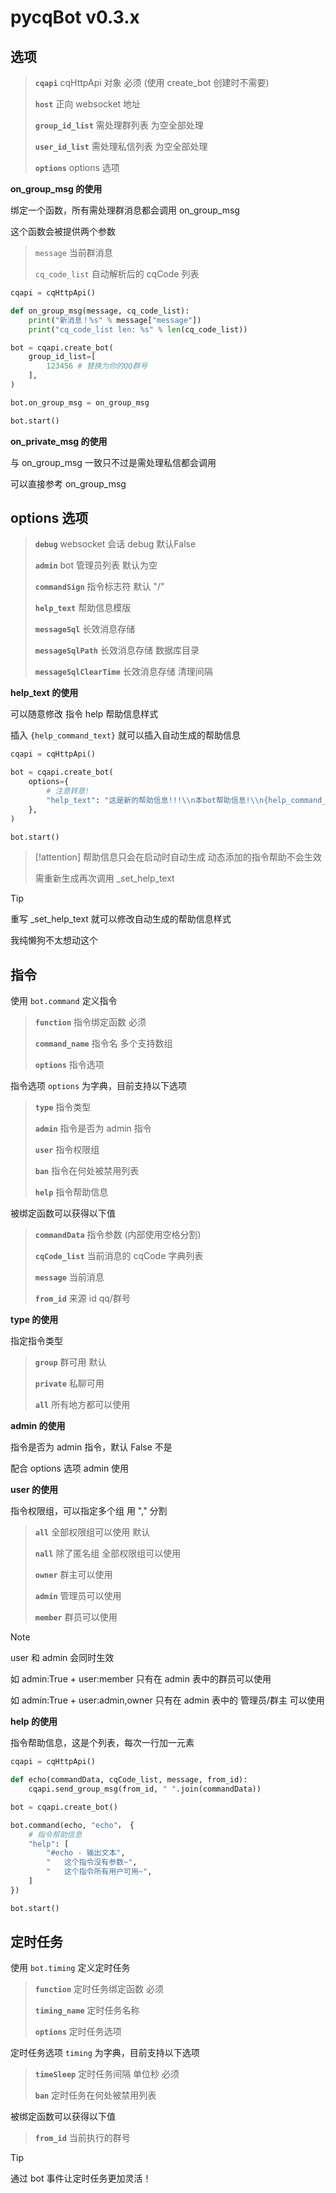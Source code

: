 # pycqBot v0.3.x

## 选项

> **`cqapi`** cqHttpApi 对象 必须 (使用 create_bot 创建时不需要)
> 
> **`host`** 正向 websocket 地址
> 
> **`group_id_list`** 需处理群列表 为空全部处理
> 
> **`user_id_list`** 需处理私信列表 为空全部处理
> 
> **`options`** options 选项

**on_group_msg 的使用**

绑定一个函数，所有需处理群消息都会调用 on_group_msg

这个函数会被提供两个参数

> `message` 当前群消息
>
> `cq_code_list` 自动解析后的 cqCode 列表

```python
cqapi = cqHttpApi()

def on_group_msg(message, cq_code_list):
    print("新消息！%s" % message["message"])
    print("cq_code_list len: %s" % len(cq_code_list))

bot = cqapi.create_bot(
    group_id_list=[
        123456 # 替换为你的QQ群号
    ],
)

bot.on_group_msg = on_group_msg

bot.start()
```

**on_private_msg 的使用**

与 on_group_msg 一致只不过是需处理私信都会调用

可以直接参考 on_group_msg

## options 选项

> **`debug`** websocket 会话 debug 默认False
> 
> **`admin`** bot 管理员列表 默认为空
> 
> **`commandSign`** 指令标志符 默认 "/"
> 
> **`help_text`** 帮助信息模版
> 
> **`messageSql`** 长效消息存储
>
> **`messageSqlPath`** 长效消息存储 数据库目录
> 
> **`messageSqlClearTime`** 长效消息存储 清理间隔
>

**help_text 的使用**

可以随意修改 指令 help 帮助信息样式

插入 `{help_command_text}` 就可以插入自动生成的帮助信息

```python
cqapi = cqHttpApi()

bot = cqapi.create_bot(
    options={
        # 注意转意!
        "help_text": "这是新的帮助信息!!!\\n本bot帮助信息!\\n{help_command_text}\\npycqbot v0.1.0"
    },
)

bot.start()
```

> [!attention]
> 帮助信息只会在启动时自动生成 动态添加的指令帮助不会生效
>
> 需重新生成再次调用 _set_help_text

> [!tip]
> 重写 _set_help_text 就可以修改自动生成的帮助信息样式
>
> 我纯懒狗不太想动这个

## 指令

使用 `bot.command` 定义指令

> **`function`** 指令绑定函数 必须
> 
> **`command_name`** 指令名 多个支持数组
> 
> **`options`** 指令选项

指令选项 `options` 为字典，目前支持以下选项

> **`type`** 指令类型
> 
> **`admin`** 指令是否为 admin 指令
> 
> **`user`** 指令权限组
> 
> **`ban`** 指令在何处被禁用列表
> 
> **`help`** 指令帮助信息

被绑定函数可以获得以下值

> **`commandData`** 指令参数 (内部使用空格分割)
>
> **`cqCode_list`** 当前消息的 cqCode 字典列表
>
> **`message`** 当前消息
>
> **`from_id`** 来源 id qq/群号

**type 的使用**

指定指令类型

> **`group`** 群可用 默认
>
> **`private`** 私聊可用
>
> **`all`** 所有地方都可以使用

**admin 的使用**

指令是否为 admin 指令，默认 False 不是

配合 options 选项 admin 使用

**user 的使用**

指令权限组，可以指定多个组 用 "," 分割

> **`all`** 全部权限组可以使用 默认
>
> **`nall`** 除了匿名组 全部权限组可以使用
>
> **`owner`** 群主可以使用
>
> **`admin`** 管理员可以使用
>
> **`member`** 群员可以使用

> [!note]
> user 和 admin 会同时生效
>
> 如 admin:True + user:member 只有在 admin 表中的群员可以使用
>
> 如 admin:True + user:admin,owner 只有在 admin 表中的 管理员/群主 可以使用

**help 的使用**

指令帮助信息，这是个列表，每次一行加一元素

```python
cqapi = cqHttpApi()

def echo(commandData, cqCode_list, message, from_id):
    cqapi.send_group_msg(from_id, " ".join(commandData))

bot = cqapi.create_bot()

bot.command(echo, "echo"， {
    # 指令帮助信息
    "help": [
        "#echo - 输出文本",
        "   这个指令没有参数~",
        "   这个指令所有用户可用~",
    ]
})

bot.start()
```

## 定时任务

使用 `bot.timing` 定义定时任务

> **`function`** 定时任务绑定函数 必须
> 
> **`timing_name`** 定时任务名称
> 
> **`options`** 定时任务选项

定时任务选项 `timing` 为字典，目前支持以下选项

> **`timeSleep`** 定时任务间隔 单位秒 必须
> 
> **`ban`** 定时任务在何处被禁用列表

被绑定函数可以获得以下值

> **`from_id`** 当前执行的群号

> [!tip]
> 通过 bot 事件让定时任务更加灵活！
